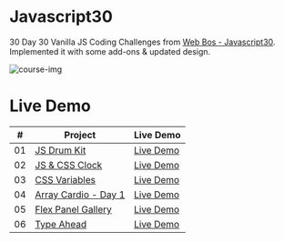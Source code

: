 # Javascript30
30 Day 30 Vanilla JS Coding Challenges from <a href="https://JavaScript30.com" target="_blank">Web Bos - Javascript30</a>. 
<br>
Implemented it with some add-ons & updated design.

<img src="https://github.com/architkakkar/Javascript30/blob/main/course-image.png" alt="course-img">

# Live Demo
|  #  | Project                                                                                                                                             | Live Demo                                                                                             |
| :-: | --------------------------------------------------------------------------------------------------------------------------------------------------- | ----------------------------------------------------------------------------------------------------- |
| 01  | [JS Drum Kit](https://github.com/architkakkar/Javascript30/tree/main/01%20-%20JS%20Drum%20Kit)                                                      | [Live Demo](https://architkakkar.github.io/Javascript30/01%20-%20JS%20Drum%20Kit/)                    |
| 02  | [JS & CSS Clock](https://github.com/architkakkar/Javascript30/tree/main/02%20-%20JS%20%26%20CSS%20Clock)                                            | [Live Demo](https://architkakkar.github.io/Javascript30/02%20-%20JS%20%26%20CSS%20Clock/)             |
| 03  | [CSS Variables](https://github.com/architkakkar/Javascript30/tree/main/03%20-%20CSS%20Variables)                                                    | [Live Demo](https://architkakkar.github.io/Javascript30/03%20-%20CSS%20Variables/)                    |
| 04  | [Array Cardio - Day 1](https://github.com/architkakkar/Javascript30/tree/main/04%20-%20Array%20Cardio%20Day%201)                                    | [Live Demo](https://architkakkar.github.io/Javascript30/04%20-%20Array%20Cardio%20Day%201/)           |
| 05  | [Flex Panel Gallery](https://github.com/architkakkar/Javascript30/tree/main/05%20-%20Flex%20Panel%20Gallery)                                        | [Live Demo](https://architkakkar.github.io/Javascript30/05%20-%20Flex%20Panel%20Gallery/)             |
| 06  | [Type Ahead](https://github.com/architkakkar/Javascript30/tree/main/06%20-%20Type%20Ahead)                                                          | [Live Demo](https://architkakkar.github.io/Javascript30/06%20-%20Type%20Ahead/)                       |
